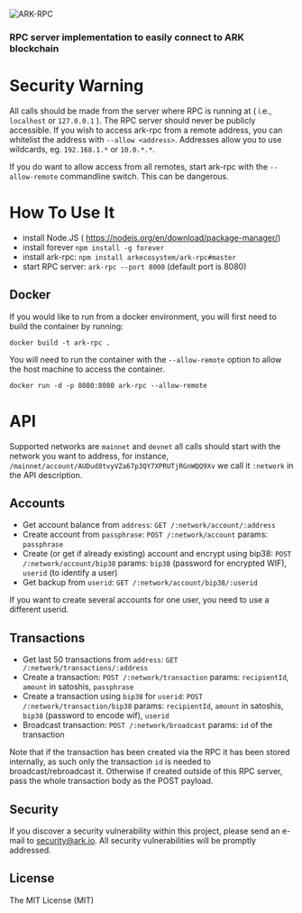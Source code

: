 ![ARK-RPC](https://cdn-images-1.medium.com/max/2000/1*QFNTgOOP_9NIaNwIrBnp_w.png)

### RPC server implementation to easily connect to ARK blockchain

# Security Warning
All calls should be made from the server where RPC is running at ( i.e., `localhost` or `127.0.0.1` ). The RPC server should never be publicly accessible. If you wish to access ark-rpc from a remote address, you can whitelist the address with `--allow <address>`. Addresses allow you to use wildcards, eg. `192.168.1.*` or `10.0.*.*`.

If you do want to allow access from all remotes, start ark-rpc with the `--allow-remote` commandline switch. This can be dangerous.

# How To Use It
- install Node.JS ( https://nodejs.org/en/download/package-manager/)
- install forever `npm install -g forever`
- install ark-rpc: `npm install arkecosystem/ark-rpc#master`
- start RPC server: `ark-rpc --port 8000` (default port is 8080)

## Docker ##
If you would like to run from a docker environment, you will first need to build the container by running:
```
docker build -t ark-rpc .
```
You will need to run the container with the `--allow-remote` option to allow the host machine to access the container.
```
docker run -d -p 8080:8080 ark-rpc --allow-remote
```

# API
Supported networks are `mainnet` and `devnet` all calls should start with the network you want to address, for instance,  `/mainnet/account/AUDud8tvyVZa67p3QY7XPRUTjRGnWQQ9Xv` we call it `:network` in the API description.

## Accounts
- Get account balance from `address`: `GET /:network/account/:address`
- Create account from `passphrase`: `POST /:network/account` params: `passphrase`
- Create (or get if already existing) account and encrypt using bip38: `POST /:network/account/bip38` params: `bip38` (password for encrypted WIF), `userid` (to identify a user)
- Get backup from `userid`: `GET /:network/account/bip38/:userid`

If you want to create several accounts for one user, you need to use a different userid.

## Transactions
- Get last 50 transactions from `address`: `GET /:network/transactions/:address`
- Create a transaction: `POST /:network/transaction` params: `recipientId`, `amount` in satoshis, `passphrase`
- Create a transaction using `bip38` for `userid`: `POST /:network/transaction/bip38` params: `recipientId`, `amount` in satoshis, `bip38` (password to encode wif), `userid`
- Broadcast transaction: `POST /:network/broadcast` params: `id` of the transaction

Note that if the transaction has been created via the RPC it has been stored internally, as such only the transaction `id` is needed to broadcast/rebroadcast it. Otherwise if created outside of this RPC server, pass the whole transaction body as the POST payload.

## Security

If you discover a security vulnerability within this project, please send an e-mail to security@ark.io. All security vulnerabilities will be promptly addressed.

## License

The MIT License (MIT)
